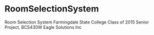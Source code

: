 # RoomSelectionSystem
Room Selection System
Farmingdale State College
Class of 2015
Senior Project, BCS430W
Eagle Solutions Inc